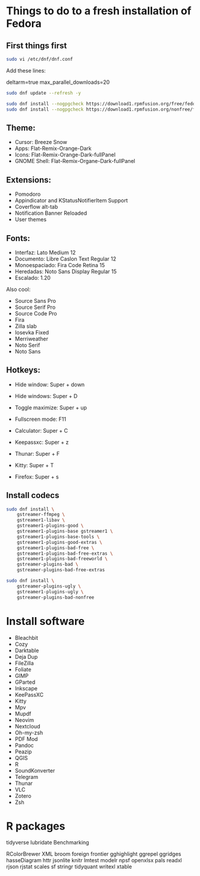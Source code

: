 # Things to do to a fresh installation of Fedora

## First things first

```bash
sudo vi /etc/dnf/dnf.conf
```

Add these lines:

deltarm=true
max_parallel_downloads=20

```bash
sudo dnf update --refresh -y
```

```bash
sudo dnf install --nogpgcheck https://download1.rpmfusion.org/free/fedora/rpmfusion-free-release-38.noarch.rpm
sudo dnf install --nogpgcheck https://download1.rpmfusion.org/nonfree/fedora/rpmfusion-nonfree-release-t1.noarch.rpm
```


## Theme:

- Cursor: Breeze Snow
- Apps: Flat-Remix-Orange-Dark
- Icons: Flat-Remix-Orange-Dark-fullPanel
- GNOME Shell: Flat-Remix-Organe-Dark-fullPanel

## Extensions:

- Pomodoro
- Appindicator and KStatusNotifierItem Support
- Coverflow alt-tab
- Notification Banner Reloaded
- User themes

## Fonts:

- Interfaz: Lato Medium 12
- Documento: Libre Caslon Text Regular 12
- Monoespaciado: Fira Code Retina 15
- Heredadas: Noto Sans Display Regular 15
- Escalado: 1.20

Also cool:
- Source Sans Pro
- Source Serif Pro
- Source Code Pro
- Fira
- Zilla slab
- Iosevka Fixed
- Merriweather
- Noto Serif
- Noto Sans

## Hotkeys:

- Hide window: Super + down
- Hide windows: Super + D
- Toggle maximize: Super + up
- Fullscreen mode: F11

- Calculator: Super + C
- Keepassxc: Super + z
- Thunar: Super + F
- Kitty: Super + T
- Firefox: Super + s

## Install codecs

```bash
sudo dnf install \
	gstreamer-ffmpeg \
	gstreamer1-libav \
	gstreamer1-plugins-good \
	gstreamer1-plugins-base gstreamer1 \
	gstreamer1-plugins-base-tools \
	gstreamer1-plugins-good-extras \
	gstreamer1-plugins-bad-free \
	gstreamer1-plugins-bad-free-extras \
	gstreamer1-plugins-bad-freeworld \
	gstreamer-plugins-bad \
	gstreamer-plugins-bad-free-extras
```

```bash
sudo dnf install \
	gstreamer-plugins-ugly \
	gstreamer1-plugins-ugly \
	gstreamer-plugins-bad-nonfree
```

# Install software

- Bleachbit
- Cozy
- Darktable
- Deja Dup
- FileZilla
- Foliate
- GIMP
- GParted
- Inkscape
- KeePassXC
- Kitty
- Mpv
- Mupdf
- Neovim
- Nextcloud
- Oh-my-zsh
- PDF Mod
- Pandoc
- Peazip
- QGIS
- R
- SoundKonverter
- Telegram
- Thunar
- VLC
- Zotero
- Zsh

# R packages

tidyverse
lubridate
Benchmarking

RColorBrewer
XML
broom
foreign
frontier
gghighlight
ggrepel
ggridges
hasseDiagram
httr
jsonlite
knitr
lmtest
modelr
npsf
openxlsx
pals
readxl
rjson
rjstat
scales
sf
stringr
tidyquant
writexl
xtable
